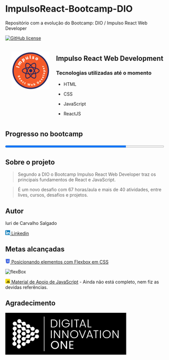 # ImpulsoReact-Bootcamp-DIO
Repositório com a evolução do Bootcamp: DIO / Impulso React Web Developer

<!--Licença do projeto. Para criar badges https://shields.io/category/license -->
[![GitHub license](https://img.shields.io/github/license/icsalgado/ImpulsoReact-Bootcamp-DIO)](https://github.com/icsalgado/ImpulsoReact-Bootcamp-DIO/blob/master/LICENSE)

<div style="display:flex;">
    <div style="margin:20px;">
        <img src="./assets/bootcampImpulsoReact.jpg" width=120px/>
    </div>
    <div>
        
## Impulso React Web Development
### Tecnologias utilizadas até o momento
- HTML
- CSS
- JavaScript
- ReactJS

   </div>
 
</div>

## Progresso no bootcamp

<progress value="76" max="100" style=width:500px;>76% - 32 atividades de 42</progress>

## Sobre o projeto
> Segundo a DIO o Bootcamp Impulso React Web Developer traz os principais fundamentos de React e JavaScript.

> É um novo desafio com 67 horas/aula e mais de 40 atividades, entre lives, cursos, desafios e projetos.

## Autor
<p>Iuri de Carvalho Salgado</p>

<a href="https://www.linkedin.com/in/icsalgado/"><img src="./assets/linkedinIcon.jpg" width=15px> Linkedin</a>

## Metas alcançadas
<a href="https://github.com/icsalgado/ImpulsoReact-Bootcamp-DIO/tree/master/ProjetoFlexBoxKarenSantos">
    <img src="./assets/flexbox.jpg" width=15px> Posicionando elementos com Flexbox em CSS
</a>

![flexBox](https://user-images.githubusercontent.com/67175522/136821904-f1c5ef73-dd3e-4faf-988c-89c378b46508.gif)


<a href="https://github.com/icsalgado/AboutMe/blob/25c28d30dbdc4ffa2e78d7e52a9c49c91a38b410/MaterialDeApoio/introJavaScript.pdf"><img src="./assets/javascriptIcon.png" width="15px"> Material de Apoio de JavaScript</a> - Ainda não está completo, nem fiz as devidas referências.

## Agradecimento

<a  href="https://web.digitalinnovation.one/"><img src="./assets/dioIcon.jpg"></a>


